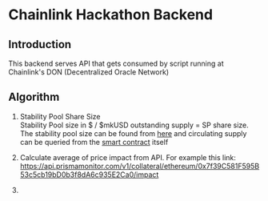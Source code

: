 # Chainlink Hackathon Backend
## Introduction
This backend serves API that gets consumed by script running at Chainlink's DON (Decentralized Oracle Network)

## Algorithm
1. Stability Pool Share Size</br>
Stability Pool size in $ / $mkUSD outstanding supply = SP share size. The stability pool size can be found from [here](https://api.prismamonitor.com/v1/mkusd/ethereum/holders) and circulating supply can be queried from the [smart contract](https://etherscan.io/token/0x4591dbff62656e7859afe5e45f6f47d3669fbb28#readContract) itself

2. Calculate average of price impact from API. For example this link: https://api.prismamonitor.com/v1/collateral/ethereum/0x7f39C581F595B53c5cb19bD0b3f8dA6c935E2Ca0/impact

3. 